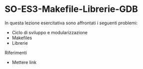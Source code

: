 # SO-ES3-Makefile-Librerie-GDB

In questa lezione esercitativa sono affrontati i seguenti problemi:

- Ciclo di sviluppo e modularizzazione
- Makefiles
- Librerie

Riferimenti
- Mettere link
